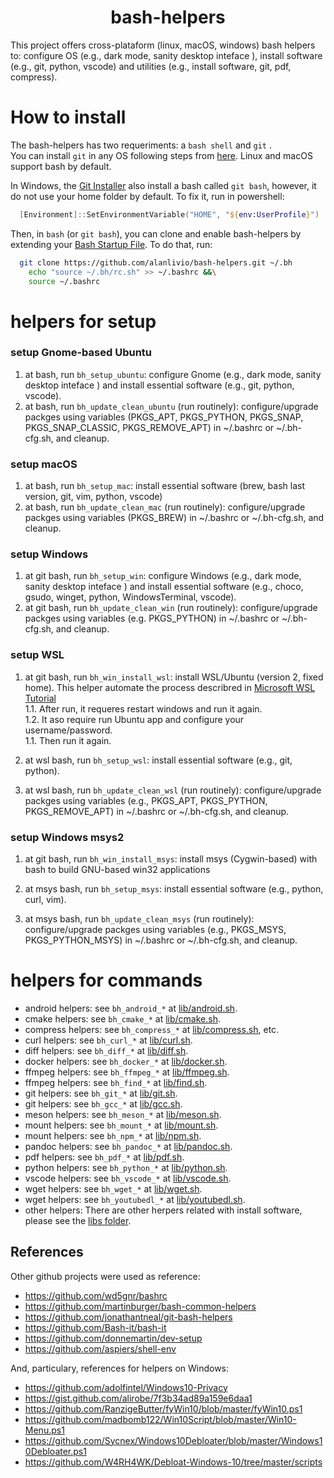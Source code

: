 <h1 align="center">bash-helpers</h1>

This project offers cross-plataform (linux, macOS, windows) bash helpers to: configure OS (e.g., dark mode, sanity desktop inteface ), install software (e.g., git, python, vscode) and utilities (e.g., install software, git, pdf, compress).

# How to install

The bash-helpers has two requeriments: a `bash shell` and `git` .  
You can install `git` in any OS following steps from [here](https://git-scm.com/download).
Linux and macOS support bash by default.  


In Windows, the [Git Installer](https://git-scm.com/download/win) also install a bash called `git bash`, however, it do not use your home folder by default. To fix it, run in powershell:

```powershell
  [Environment]::SetEnvironmentVariable("HOME", "${env:UserProfile}")
```

Then, in `bash` (or `git bash`), you can clone and enable bash-helpers by extending your [Bash Startup File](https://www.gnu.org/software/bash/manual/html_node/Bash-Startup-Files.html). To do that, run:

```bash
  git clone https://github.com/alanlivio/bash-helpers.git ~/.bh
    echo "source ~/.bh/rc.sh" >> ~/.bashrc &&\
    source ~/.bashrc
  ```

# helpers for setup

### setup Gnome-based Ubuntu  

  1. at bash, run `bh_setup_ubuntu`: configure Gnome (e.g., dark mode, sanity desktop inteface ) and install essential software (e.g., git, python, vscode).
  2. at bash, run `bh_update_clean_ubuntu` (run routinely): configure/upgrade packges using variables (PKGS_APT, PKGS_PYTHON, PKGS_SNAP, PKGS_SNAP_CLASSIC, PKGS_REMOVE_APT) in ~/.bashrc or ~/.bh-cfg.sh, and cleanup.

### setup macOS  

  1. at bash, run `bh_setup_mac`: install essential software (brew, bash last version, git, vim, python, vscode)
  2. at bash, run `bh_update_clean_mac` (run routinely): configure/upgrade packges using variables (PKGS_BREW) in ~/.bashrc or ~/.bh-cfg.sh, and cleanup.

### setup Windows

  1. at git bash, run `bh_setup_win`: configure Windows (e.g., dark mode, sanity desktop inteface ) and install essential software (e.g., choco, gsudo, winget, python, WindowsTerminal, vscode).
  2. at git bash, run `bh_update_clean_win` (run routinely): configure/upgrade packges using variables (e.g. PKGS_PYTHON) in ~/.bashrc or ~/.bh-cfg.sh, and cleanup.

### setup WSL

  1. at git bash, run `bh_win_install_wsl`: install WSL/Ubuntu (version 2, fixed home). This helper automate the process describred in [Microsoft WSL Tutorial](https://docs.microsoft.com/en-us/windows/wsl/wsl2-install)  
    1.1. After run, it requeres restart windows and run it again.  
    1.2. It aso require run Ubuntu app and configure your username/password.  
    1.1. Then run it again.

  2. at wsl bash, run `bh_setup_wsl`: install essential software (e.g., git, python).
  3. at wsl bash, run `bh_update_clean_wsl` (run routinely): configure/upgrade packges using variables (e.g., PKGS_APT, PKGS_PYTHON, PKGS_REMOVE_APT) in ~/.bashrc or ~/.bh-cfg.sh, and cleanup.

### setup Windows msys2

  1. at git bash, run `bh_win_install_msys`: install msys (Cygwin-based) with bash to build GNU-based win32 applications
  
  2. at msys bash, run `bh_setup_msys`: install essential software (e.g., python, curl, vim).
  3. at msys bash, run `bh_update_clean_msys` (run routinely): configure/upgrade packges using variables (e.g., PKGS_MSYS, PKGS_PYTHON_MSYS) in ~/.bashrc or ~/.bh-cfg.sh, and cleanup.
  

# helpers for commands
* android helpers: see `bh_android_*` at [lib/android.sh](lib/android.sh).
* cmake helpers: see `bh_cmake_*` at [lib/cmake.sh](lib/cmake.sh).
* compress helpers: see `bh_compress_*` at [lib/compress.sh](lib/compress.sh), etc.
* curl helpers: see `bh_curl_*` at [lib/curl.sh](lib/curl.sh).
* diff helpers: see `bh_diff_*` at [lib/diff.sh](lib/diff.sh).
* docker helpers: see `bh_docker_*` at [lib/docker.sh](lib/docker.sh).
* ffmpeg helpers: see `bh_ffmpeg_*` at [lib/ffmpeg.sh](lib/ffmpeg.sh).
* ffmpeg helpers: see `bh_find_*` at [lib/find.sh](lib/find.sh).
* git helpers: see `bh_git_*` at [lib/git.sh](lib/git.sh).
* git helpers: see `bh_gcc_*` at [lib/gcc.sh](lib/gcc.sh).
* meson helpers: see `bh_meson_*` at [lib/meson.sh](lib/meson.sh).
* mount helpers: see `bh_mount_*` at [lib/mount.sh](lib/mount.sh).
* mount helpers: see `bh_npm_*` at [lib/npm.sh](lib/mount.sh).
* pandoc helpers: see `bh_pandoc_*` at [lib/pandoc.sh](lib/pandoc.sh).
* pdf helpers: see `bh_pdf_*` at [lib/pdf.sh](lib/pdf.sh).
* python helpers: see `bh_python_*` at [lib/python.sh](lib/python.sh).
* vscode helpers: see `bh_vscode_*` at [lib/vscode.sh](lib/vscode.sh).
* wget helpers: see `bh_wget_*` at [lib/wget.sh](lib/wget.sh).
* wget helpers: see `bh_youtubedl_*` at [lib/youtubedl.sh](lib/youtubedl.sh).
* other helpers: There are other herpers related with install software, please see the [libs folder](lib/).

## References

Other github projects were used as reference:

* https://github.com/wd5gnr/bashrc
* https://github.com/martinburger/bash-common-helpers
* https://github.com/jonathantneal/git-bash-helpers
* https://github.com/Bash-it/bash-it
* https://github.com/donnemartin/dev-setup
* https://github.com/aspiers/shell-env

And, particulary, references for helpers on Windows:

* https://github.com/adolfintel/Windows10-Privacy
* https://gist.github.com/alirobe/7f3b34ad89a159e6daa1
* https://github.com/RanzigeButter/fyWin10/blob/master/fyWin10.ps1
* https://github.com/madbomb122/Win10Script/blob/master/Win10-Menu.ps1
* https://github.com/Sycnex/Windows10Debloater/blob/master/Windows10Debloater.ps1
* https://github.com/W4RH4WK/Debloat-Windows-10/tree/master/scripts
